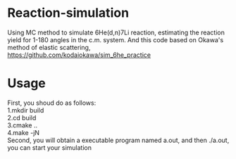 # Reaction-simulation
Using MC method to simulate 6He(d,n)7Li reaction, estimating the reaction yield for 1-180 angles in the c.m. system. 
And this code based on Okawa's method of elastic scattering, https://github.com/kodaiokawa/sim_6he_practice
# Usage
First, you shoud do as follows:  
1.mkdir build  
2.cd build   
3.cmake ..  
4.make -jN  
Second, you will obtain a executable program named a.out, and then ./a.out, you can start your simulation  
  
